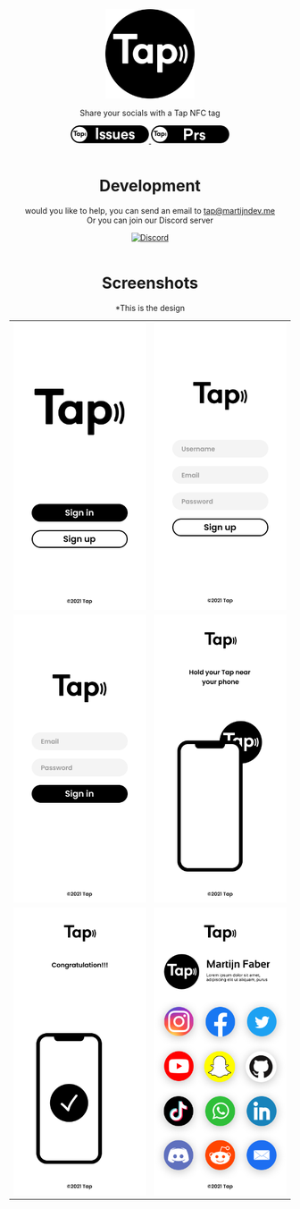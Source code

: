 <div align="center">
  <a href="https://github.com/Martijn-Faber/Tap/">
    <img src="./Github/logo/Tap Logo SVG.svg" alt="Logo" width="160" height="160">
  </a>
  <p>Share your socials with a Tap NFC tag</p>
  <a href="https://github.com/Martijn-Faber/Tap/issues">
    <img src="./Github/badges/Tap - Badges - Issues.svg" alt="Issues" width="140"></img>
  </a>
  <a href="https://github.com/Martijn-Faber/Tap/pulls">
    <img src="./Github/badges/Tap - Badges - Prs.svg" alt="Pull Requests" width="140"></img>
  </a>
  <br><br>
    <h1>Development</h1>
  <p>would you like to help, you can send an email to <a href="mailto:tap@martijndev.me">tap@martijndev.me</a><br>Or you can join our Discord server</p>
    <a href="https://discord.gg/YmeTVcCEUA">
    <img src="https://invidget.switchblade.xyz/YmeTVcCEUA" alt="Discord"></img>
  </a>
  <br><br>
  <h1>Screenshots</h1>
  <p>*This is the design</p>
  <table>
  <tbody>
    <tr>
      <td>
        <img
          src="./Github/screenshots/Tap - Start.png"
        />
      </td>
      <td>
        <img
          src="./Github/screenshots/Tap - Signup.png"
        />
      </td>
    </tr>
    <tr>
      <td>
        <img
          src="./Github/screenshots/Tap - Signin.png"
        />
      </td>
      <td>
        <img
          src="./Github/screenshots/Tap - Create.png"
        />
      </td>
    </tr>
    <tr>
      <td>
        <img
          src="./Github/screenshots/Tap - Create ready.png"
        />
      </td>
      <td>
        <img
          src="./Github/screenshots/Tap - Scanning.png"
        />
      </td>
    </tr>
  </tbody>
</table>
</div>
